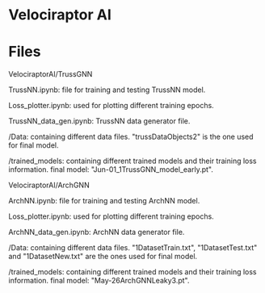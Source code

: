 # Velociraptor AI

# Files

VelociraptorAI/TrussGNN 

TrussNN.ipynb: file for training and testing TrussNN model. 

Loss_plotter.ipynb: used for plotting different training epochs. 

TrussNN_data_gen.ipynb: TrussNN data generator file. 

/Data: containing different data files. "trussDataObjects2" is the one used for final model. 

/trained_models: containing different trained models and their training loss information. final model: "Jun-01_1TrussGNN_model_early.pt". 


VelociraptorAI/ArchGNN 

ArchNN.ipynb: file for training and testing ArchNN model.

Loss_plotter.ipynb: used for plotting different training epochs. 

ArchNN_data_gen.ipynb: ArchNN data generator file. 

/Data: containing different data files. "1DatasetTrain.txt", "1DatasetTest.txt" and "1DatasetNew.txt" are the ones used for final model. 

/trained_models: containing different trained models and their training loss information. final model: "May-26ArchGNNLeaky3.pt". 

